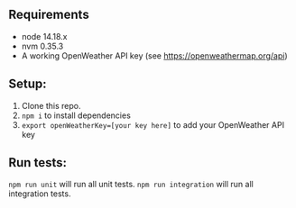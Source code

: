 ## Requirements

- node 14.18.x
- nvm 0.35.3
- A working OpenWeather API key (see https://openweathermap.org/api) 

## Setup:

1. Clone this repo.
2. `npm i` to install dependencies
3. `export openWeatherKey=[your key here]` to add your OpenWeather API key 

## Run tests:

`npm run unit` will run all unit tests.
`npm run integration` will run all integration tests.
